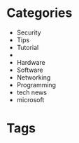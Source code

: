# Categories
- Security
- Tips
- Tutorial
-
- Hardware
- Software
- Networking
- Programming
- tech news
-  microsoft

# Tags
